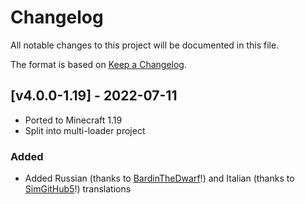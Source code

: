 # Changelog
All notable changes to this project will be documented in this file.

The format is based on [Keep a Changelog].

## [v4.0.0-1.19] - 2022-07-11
- Ported to Minecraft 1.19
- Split into multi-loader project
### Added
- Added Russian (thanks to [BardinTheDwarf](https://github.com/BardinTheDwarf)!) and Italian (thanks to [SimGitHub5](https://github.com/SimGitHub5)!) translations

[Keep a Changelog]: https://keepachangelog.com/en/1.0.0/
